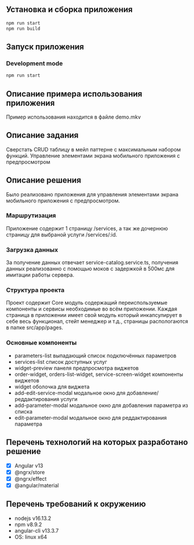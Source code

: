 ## Установка и сборка приложения
```bash
npm run start
npm run build
```

## Запуск приложения
### Development mode
```bash
npm run start
```

## Описание примера использования приложения
Пример использования находится в файле demo.mkv

## Описание задания
Сверстать CRUD таблицу в мейл паттерне с максимальным набором функций.
Управление элементами экрана мобильного приложения с предпросмотром

## Описание решения
Было реализовано приложения для управления элементами экрана мобильного приложения с предпросмотром.

### Маршрутизация
Приложение содержит 1 страницу /services, а так же дочернюю страницу для выбраной услуги /services/:id.

### Загрузка данных
За получение данных отвечает service-catalog.service.ts, получения данных реализованно с помощью моков с задержкой в 500мс для имитации работы сервера.

### Структура проекта
Проект содержит Core модуль содержащий переиспользуемые компоненты и сервисы необходимые во всём приложении. Каждая страница в приложении имеет свой модуль который инкапсулирует в себе весь функционал, стейт менеджер и т.д., страницы распологаются в папке src/app/pages.

### Основные компоненты
- parameters-list выпадающий список подключённых параметров
- services-list список доступных услуг
- widget-preview панеля предпросмотра виджетов
- order-widget, orders-list-widget, service-screen-widget компоненты виджетов
- widget оболочка для виджета
- add-edit-service-modal модальное окно для добавление/реддактирования услуги
- add-parameter-modal модальное окно для добавления параметра из списка
- edit-parameter-modal модальное окно для реддактирования параметра

## Перечень технологий на которых разработано решение
- [x] Angular v13
- [x] @ngrx/store
- [x] @ngrx/effect
- [x] @angular/material

## Перечень требований к окружению
- nodejs v16.13.2
- npm v8.9.2 
- angular-cli v13.3.7
- OS: linux x64


